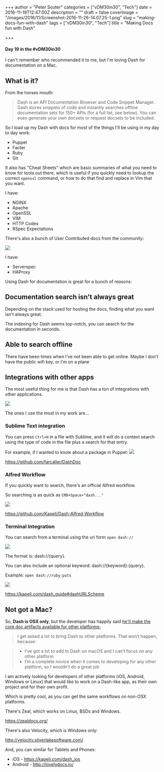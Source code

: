 +++
author = "Peter Souter"
categories = ["vDM30in30", "Tech"]
date = 2016-11-19T12:47:00Z
description = ""
draft = false
coverImage = "/images/2016/11/Screenshot-2016-11-26-14.07.25-1.png"
slug = "making-docs-fun-with-dash"
tags = ["vDM30in30", "Tech"]
title = "Making Docs fun with Dash"

+++

#### Day 19 in the #vDM30in30

I can't remember who recommended it to me, but I'm loving Dash for documentation on a Mac.

## What is it?

From the horses mouth:

> Dash is an API Documentation Browser and Code Snippet Manager. Dash stores snippets of code and instantly searches offline documentation sets for 150+ APIs (for a full list, see below). You can even generate your own docsets or request docsets to be included.

So I load up my Dash with docs for most of the things I'll be using in my day to day work:

* Puppet
* Facter
* Ruby
* Git

It also has "Cheat Sheets" which are basic summaries of what you need to know for tools out there, which is useful if you quickly need to lookup the correct `openssl` command, or how to do that find and replace in Vim that you want.

I have:

* NGINX
* Apache
* OpenSSL
* VIM
* HTTP Codes
* RSpec Expectations

There's also a bunch of User Contributed docs from the community:

![](/images/2016/11/Screenshot-2016-11-26-14.07.25.png)

I have:

* Serverspec
* HAProxy


Using Dash for documentation is great for a bunch of reasons:

## Documentation search isn't always great

Depending on the stack used for hosting the docs, finding what you want isn't always great.

The indexing for Dash seems top-notch, you can search for the documentation in seconds.

## Able to search offline

There have been times when I've not been able to get online. Maybe I don't have the public wifi key, or I'm on a plane

## Integrations with other apps

The most useful thing for me is that Dash has a ton of integrations with other applications.

![](/images/2016/11/Screenshot-2016-11-26-14.00.22.png)

The ones I use the most in my work are...

### Sublime Text integration

You can press `Ctrl+H` in a file with Sublime, and it will do a context search using the type of code in the file plus a search for that entry.

For example, if I wanted to know about a package in Puppet:
![](/images/2016/11/dash_sublime-1.gif)

https://github.com/farcaller/DashDoc

### Alfred Workflow

If you quickly want to search, there's an official Alfred workflow.

So searching is as quick as `CMD+Space+"dash..."`

![](/images/2016/11/dash_alfred.gif)

https://github.com/Kapeli/Dash-Alfred-Workflow

### Terminal Integration

You can search from a terminal using the uri form `open dash://`

![](/images/2016/11/dash_terminal.gif)

The format is: dash://{query}.

You can also include an optional keyword: dash://{keyword}:{query}.

Example: `open dash://ruby:puts`

![](/images/2016/11/dash_terminal_2-1.gif)

https://kapeli.com/dash_guide#dashURLScheme

## Not got a Mac?

So, **Dash is OSX only**, but the developer has happily said [he'll make the core doc artifacts available for other platforms:](https://blog.kapeli.com/dash-for-ios-android-windows-or-linux)

> I get asked a lot to bring Dash to other platforms. That won’t happen, because:

> * I’ve got a lot to add to Dash on macOS and I can’t focus on any other platform
> * I’m a complete novice when it comes to developing for any other platform, so I wouldn’t do a great job
>
I am actively looking for developers of other platforms (iOS, Android, Windows or Linux) that would like to work on a Dash-like app, as their own project and for their own profit.

Which is pretty cool, as you can get the same workflows on non-OSX platforms.

There's Zeal, which works on Linux, BSDs and Windows.

https://zealdocs.org/

There's also Velocity, which is Windows only:

http://velocity.silverlakesoftware.com/

And, you can similar for Tablets and Phones:

* iOS - https://kapeli.com/dash_ios
* Android - http://lovelydocs.io/
